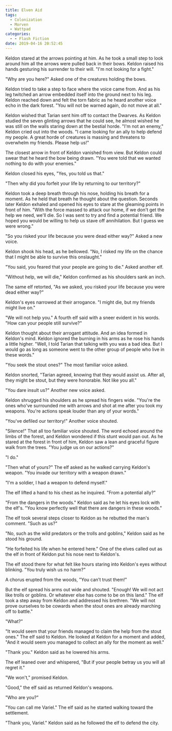 ```yaml
---
title: Elven Aid
tags:
  - Colonization
  - Morven
  - Wattpad
categories:
  - - Flash Fiction
date: 2019-04-16 20:52:45
---
```


Keldon stared at the arrows pointing at him. As he took a small step to look around him all the arrows were pulled back in their bows. Keldon raised his hands gesturing his surrender to their will. "I'm not looking for a fight."

"Why are you here?" Asked one of the creatures holding the bows.

Keldon tried to take a step to face where the voice came from. And as his leg twitched an arrow embedded itself into the ground next to his leg. Keldon reached down and felt the torn fabric as he heard another voice echo in the dark forest. "You will not be warned again, do not move at all.<!-- more -->"

Keldon wished that Tarian sent him off to contact the Dwarves. As Keldon studied the seven glinting arrows that he could see, he almost wished he was still on the walls staring down at the bestial horde. "I'm not an enemy," Keldon cried out into the woods. "I came looking for an ally to help defend my people. A great horde of creatures is massing and threatens to overwhelm my friends. Please help us!"

The closest arrow in front of Keldon vanished from view. But Keldon could swear that he heard the bow being drawn. "You were told that we wanted nothing to do with your enemies."

Keldon closed his eyes, "Yes, you told us that."

"Then why did you forfeit your life by returning to our territory?"

Keldon took a deep breath through his nose, holding his breath for a moment.  As he held that breath he thought about the question. Seconds later Keldon exhaled and opened his eyes to stare at the gleaming points in front of him. "With the force massed to attack our home, if we don't get the help we need, we'll die. So I was sent to try and find a potential friend. We hoped you would be willing to help us stave off annihilation. But I guess we were wrong."

"So you risked your life because you were dead either way?" Asked a new voice.

Keldon shook his head, as he bellowed. "No, I risked my life on the chance that I might be able to survive this onslaught."

"You said, you feared that your people are going to die." Asked another elf.

"Without help, we will die," Keldon confirmed as his shoulders sank an inch.

The same elf retorted, "As we asked, you risked your life because you were dead either way?"

Keldon's eyes narrowed at their arrogance. "I might die, but my friends might live on."

"We will not help you." A fourth elf said with a sneer evident in his words. "How can your people still survive?"

Keldon thought about their arrogant attitude. And an idea formed in Keldon's mind. Keldon ignored the burning in his arms as he rose his hands a little higher. "Well, I told Tarian that talking with you was a bad idea. But I would go as long as someone went to the other group of people who live in these words."

"You seek the stout ones?" The most familiar voice asked.

Keldon snorted, "Tarian agreed, knowing that they would assist us. After all, they might be stout, but they were honorable. Not like you all."

"You dare insult us?" Another new voice asked.

Keldon shrugged his shoulders as he spread his fingers wide. "You're the ones who've surrounded me with arrows and shot at me after you took my weapons. You're actions speak louder than any of your words."

"You've defiled our territory!" Another voice shouted.

"Silence!" That all too familiar voice shouted. The word echoed around the limbs of the forest, and Keldon wondered if this stunt would pan out. As he stared at the forest in front of him, Keldon saw a lean and graceful figure walk from the trees. "You judge us on our actions?"

"I do."

"Then what of yours?" The elf asked as he walked carrying Keldon's weapon. "You invade our territory with a weapon drawn."

"I'm a soldier, I had a weapon to defend myself."

The elf lifted a hand to his chest as he inquired. "From a potential ally?"

"From the dangers in the woods." Keldon said as he let his eyes lock with the elf's. "You know perfectly well that there are dangers in these woods."

The elf took several steps closer to Keldon as he rebutted the man's comment. "Such as us?"

"No, such as the wild predators or the trolls and goblins," Keldon said as he stood his ground.

"He forfeited his life when he entered here." One of the elves called out as the elf in front of Keldon put his nose next to Keldon's.

The elf stood there for what felt like hours staring into Keldon's eyes without blinking. "You truly wish us no harm?"

A chorus erupted from the woods, "You can’t trust them!"

But the elf spread his arms out wide and shouted. "Enough! We will not act like trolls or goblins. Or whatever else has come to be on this land." The elf took a step away from Keldon and addressed his brethren. "We will not prove ourselves to be cowards when the stout ones are already marching off to battle."

"What?"

"It would seem that your friends managed to claim the help from the stout ones." The elf said to Keldon. He looked at Keldon for a moment and added, "And it would seem you managed to collect an ally for the moment as well."

"Thank you."  Keldon said as he lowered his arms.

The elf leaned over and whispered, "But if your people betray us you will all regret it."

"We won't," promised Keldon.

"Good," the elf said as returned Keldon's weapons.

"Who are you?"

"You can call me Variel."  The elf said as he started walking toward the settlement.

"Thank you, Variel."  Keldon said as he followed the elf to defend the city.